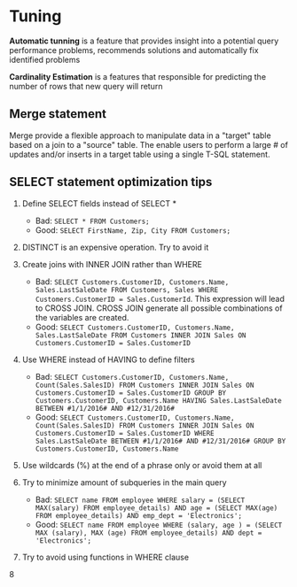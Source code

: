 # Tuning

**Automatic tunning** is a feature that provides insight into a potential query performance problems, recommends solutions and automatically fix identified problems

**Cardinality Estimation** is a features that responsible for predicting the number of rows that new query will return

## Merge statement

Merge provide a flexible approach to manipulate data in a "target" table based on a join to a "source" table. The enable users to perform a large # of updates and/or inserts in a target table using a single T-SQL statement.

## SELECT statement optimization tips

1. Define SELECT fields instead of SELECT *
    - Bad: `SELECT * FROM Customers;`
    - Good: `SELECT FirstName, Zip, City FROM Customers;`

2. DISTINCT is an expensive operation. Try to avoid it

3. Create joins with INNER JOIN rather than WHERE
    - Bad: `SELECT Customers.CustomerID, Customers.Name, Sales.LastSaleDate FROM Customers, Sales WHERE Customers.CustomerID = Sales.CustomerId`. This expression will lead to CROSS JOIN. CROSS JOIN generate all possible combinations of the variables are created.
    - Good: `SELECT Customers.CustomerID, Customers.Name, Sales.LastSaleDate FROM Customers INNER JOIN Sales ON Customers.CustomerID = Sales.CustomerID`

4. Use WHERE instead of HAVING to define filters
    - Bad: `SELECT Customers.CustomerID, Customers.Name, Count(Sales.SalesID) FROM Customers INNER JOIN Sales ON Customers.CustomerID = Sales.CustomerID GROUP BY Customers.CustomerID, Customers.Name HAVING Sales.LastSaleDate BETWEEN #1/1/2016# AND #12/31/2016#`
    - Good: `SELECT Customers.CustomerID, Customers.Name, Count(Sales.SalesID) FROM Customers INNER JOIN Sales ON Customers.CustomerID = Sales.CustomerID WHERE Sales.LastSaleDate BETWEEN #1/1/2016# AND #12/31/2016# GROUP BY Customers.CustomerID, Customers.Name`

5. Use wildcards (%) at the end of a phrase only or avoid them at all

6. Try to minimize amount of subqueries in the main query
    - Bad: `SELECT name FROM employee WHERE salary = (SELECT MAX(salary) FROM employee_details) AND age = (SELECT MAX(age) FROM employee_details) AND emp_dept = 'Electronics';`
    - Good: `SELECT name FROM employee WHERE (salary, age ) = (SELECT MAX (salary), MAX (age) FROM employee_details) AND dept = 'Electronics';`

7. Try to avoid using functions in WHERE clause

8
